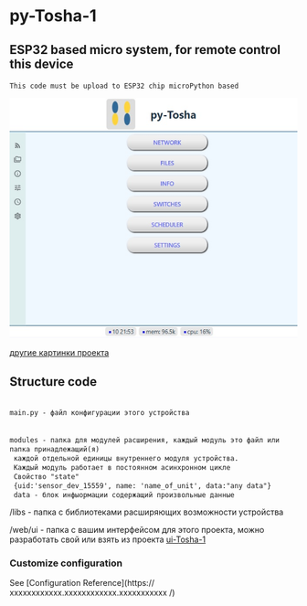 # py-Tosha-1

## ESP32 based micro system, for remote control this device
```
This code must be upload to ESP32 chip microPython based 
```
![image info](/doc/01-index.jpg)

[другие картинки проекта](/doc/images.md)


## Structure code
```

main.py - файл конфигурации этого устройства


modules - папка для модулей расширения, каждый модуль это файл или папка принадлежащий(я)
 каждой отдельной единицы внутреннего модуля устройства.
 Каждый модуль работает в постоянном асинхронном цикле 
 Свойство "state"
 {uid:'sensor_dev_15559', name: 'name_of_unit', data:"any data"}
 data - блок инфыормации содержащий произвольные данные

```

/libs - папка с библиотеками расширяющих возможности устройства

/web/ui - папка с вашим интерфейсом для этого проекта,
 можно разработать свой или взять из проекта [ui-Tosha-1](/devaros/ui-Pytosha-1) 


### Customize configuration
See [Configuration Reference](https:// xxxxxxxxxxxx.xxxxxxxxxxxx.xxxxxxxxxxx /)

